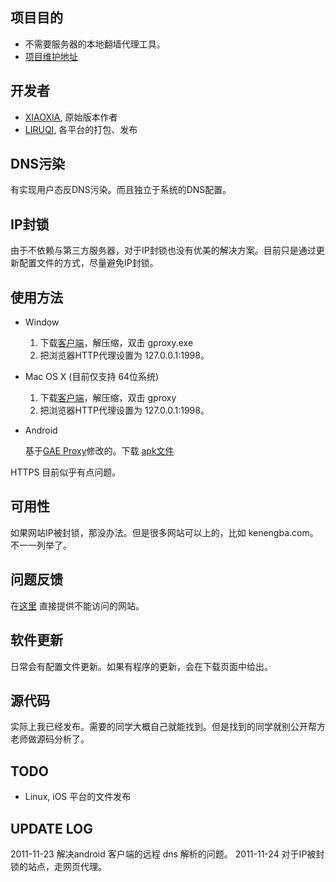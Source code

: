 项目目的
--------
* 不需要服务器的本地翻墙代理工具。
* [项目维护地址](https://github.com/liruqi/west-chamber-season-3/tree/master/west-chamber-proxy)

开发者
------
* [XIAOXIA](http://xiaoxia.org), 原始版本作者
* [LIRUQI](http://liruqi.info), 各平台的打包、发布

DNS污染
-------
有实现用户态反DNS污染。而且独立于系统的DNS配置。

IP封锁
------
由于不依赖与第三方服务器，对于IP封锁也没有优美的解决方案。目前只是通过更新配置文件的方式，尽量避免IP封锁。

使用方法
--------
* Window

    1. 下载[客户端](https://github.com/downloads/liruqi/west-chamber-season-3/west-chamber-proxy-20111222.zip)，解压缩，双击 gproxy.exe
    2. 把浏览器HTTP代理设置为 127.0.0.1:1998。
* Mac OS X (目前仅支持 64位系统)

    1. 下载[客户端](https://github.com/downloads/liruqi/west-chamber-season-3/west-chamber-proxy-mac-x64-20111217.zip)，解压缩，双击 gproxy
    2. 把浏览器HTTP代理设置为 127.0.0.1:1998。
* Android

    基于[GAE Proxy](http://code.google.com/p/gaeproxy/)修改的。下载 [apk文件](https://github.com/liruqi/west-chamber-season-3/west-chamber-proxy-20111223.apk/qr_code)
    
HTTPS 目前似乎有点问题。

可用性
------
如果网站IP被封锁，那没办法。但是很多网站可以上的，比如 kenengba.com。不一一列举了。

问题反馈
--------
在[这里](https://github.com/liruqi/west-chamber-season-3/issues) 直接提供不能访问的网站。

软件更新
-------
日常会有配置文件更新。如果有程序的更新，会在下载页面中给出。

源代码
------
实际上我已经发布。需要的同学大概自己就能找到。但是找到的同学就别公开帮方老师做源码分析了。

TODO
----
* Linux, iOS 平台的文件发布

UPDATE LOG
---
2011-11-23 解决android 客户端的远程 dns 解析的问题。
2011-11-24 对于IP被封锁的站点，走网页代理。

